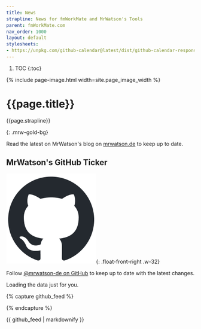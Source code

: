 ```yaml
---
title: News
strapline: News for fmWorkMate and MrWatson's Tools
parent: fmWorkMate.com
nav_order: 1000
layout: default
stylesheets:
- https://unpkg.com/github-calendar@latest/dist/github-calendar-responsive.css
---
```

1. TOC
{:toc}

{% include page-image.html width=site.page_image_width %}

# {{page.title}}

{{page.strapline}}

{: .mrw-gold-bg}

Read the latest on MrWatson's blog on [mrwatson.de](https://www.mrwatson.de) to keep up to date.

## MrWatson's GitHub Ticker

[![GitHub](/assets/images/github-mark.png)](https://github.com/mrwatson-de.atom){: .float-front-right .w-32}

Follow [@mrwatson-de on GitHub](https://github.com/mrwatson-de/#:~:text=Russell%20Watson) to keep up to date with the latest changes.

<!-- 
 ! ###############
 ! GitHub Calendar.
 ! ###############
 !-->
 
<script
  src="https://unpkg.com/github-calendar@latest/dist/github-calendar.min.js"
></script>

<div class="fullwidth white-bg">
<div class="calendar">
    <!-- Loading stuff -->
    Loading the data just for you.
</div>
</div>

<script>
  GitHubCalendar(".calendar", "mrwatson-de", { responsive: false, global_stats: false, tooltips: true });
</script>

{% capture github_feed %}

<div 
  data-rss-feed="https://github.com/mrwatson-de.atom"
  data-rss-max="10"
  data-rss-link-titles="false"
  data-rss-title-wrapper="h4"
></div>

{% endcapture %}<section class="fullwidth">{{ github_feed | markdownify }}</section>

<script src="https://cdn.jsdelivr.net/gh/55sketch/simple-rss/simple-rss.js"></script>

<script>
  (function(){
    const rules = [
      { keyword: 'release',    className: 'mrw-green-bg' },
      { keyword: 'issue',    className: 'mrw-orange-bg'   }
    ];

    const feedContainer = document.querySelector('[data-rss-feed]');
    if (!feedContainer) return;  /* nothing to do if missing */

    function highlightByRules(nodes, rules) {
      nodes.forEach(div => {
        const text = div.textContent.toLowerCase();
        rules.forEach(({ keyword, className }) => {
          if (text.includes(keyword.toLowerCase())) {
            div.classList.add(className);
          } else {
            div.classList.remove(className);
          }
        });
      });
    }

    /* helper to grab the current set of feed-item nodes */
    function getFeedNodes() {
      return feedContainer.querySelectorAll('div.js-feed-item-view');
    }

    /* initial pass */
    highlightByRules(getFeedNodes(), rules);

    /* observer + debounce: re-run highlight after 300ms of no mutations */
    let debounceTimer;
    const observer = new MutationObserver(() => {
      clearTimeout(debounceTimer);
      debounceTimer = setTimeout(() => {
        highlightByRules(getFeedNodes(), rules);
      }, 300);
    });

    observer.observe(feedContainer, {
      childList: true,   /* watch for added/removed direct children */
      subtree:   true    /* …and their descendants */
    });

    /* to stop observing later: observer.disconnect(); */
  })();
</script>
